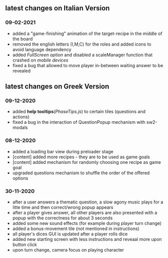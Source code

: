 
## latest changes on Italian Version

### 09-02-2021
 - added a "game-finishing" animation of the target-recipe in the middle of the board
 - removed the english letters (I,M,C) for the roles and added icons to avoid language dependency
 - added *FullScreen option* and disabled a scaleManager function that crashed on *mobile devices*
 - fixed a bug that allowed to move player in-between waiting answer to be revealed

## latest changes on Greek Version

### 09-12-2020
 - added **help tooltips**(*PhaseTips.js*) to certain tiles (questions and actions)
 - fixed a bug in the interaction of QuestionPopup mechanism with sw2-modals

### 08-12-2020
 - added a loading bar view during preloader stage
 - [content] added more recipes - they are to be used as game goals
 - [content] added mechanism for randomly choosing one recipe as game goal
 - upgraded questions mechanism to shuffle the order of the offered options
 
### 30-11-2020
 - after a user answers a thematic question, a slow agony music plays for a litte time and then correct/wrong popup appears
 - after a player gives answer, all other players are also presented with a popup with the correctness for about 3 seconds
 - added some new sound effects (for example during player turn change)
 - added a bonus-movement tile (not mentioned in instructions)
 - all player's dices GUI is updated after a player rolls dice
 - added new starting screen with less instructions and reveaal more upon button click
 - upon turn change, camera focus on playing character
 
